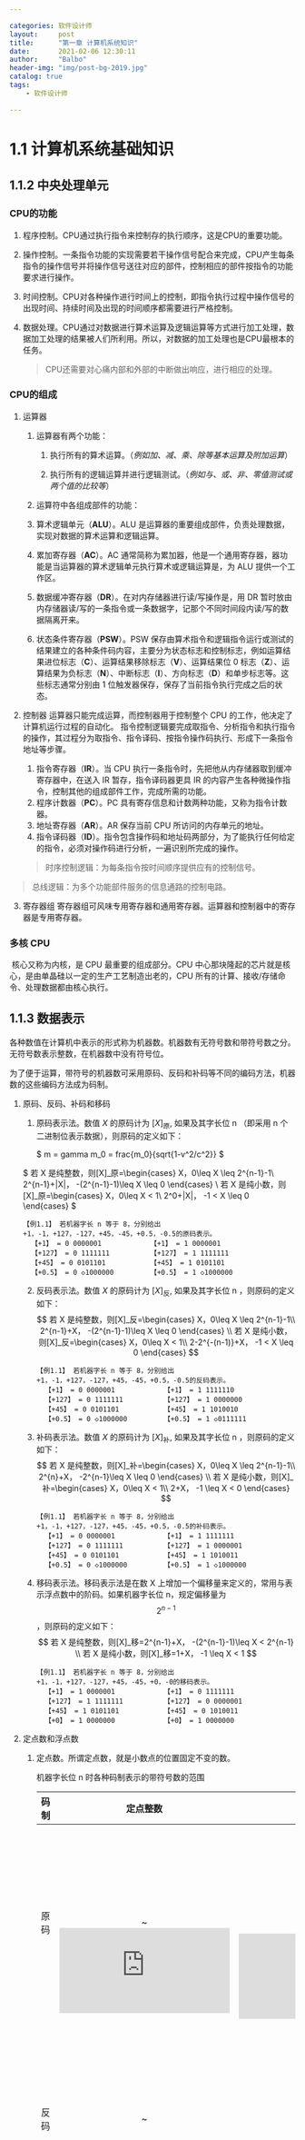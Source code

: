 ```yaml
---

categories: 软件设计师
layout:     post
title:      "第一章 计算机系统知识"
date:       2021-02-06 12:30:11
author:     "Balbo"
header-img: "img/post-bg-2019.jpg"
catalog: true
tags:
    - 软件设计师

---
```


# 1.1 计算机系统基础知识

## 1.1.2 中央处理单元

### CPU的功能

   1. 程序控制。CPU通过执行指令来控制存的执行顺序，这是CPU的重要功能。

   2. 操作控制。一条指令功能的实现需要若干操作信号配合来完成，CPU产生每条指令的操作信号并将操作信号送往对应的部件，控制相应的部件按指令的功能要求进行操作。

   3. 时间控制。CPU对各种操作进行时间上的控制，即指令执行过程中操作信号的出现时间、持续时间及出现的时间顺序都需要进行严格控制。

   4. 数据处理。CPU通过对数据进行算术运算及逻辑运算等方式进行加工处理，数据加工处理的结果被人们所利用。所以，对数据的加工处理也是CPU最根本的任务。

      > CPU还需要对心痛内部和外部的中断做出响应，进行相应的处理。

### CPU的组成

   1. 运算器
      1. 运算器有两个功能：

          1. 执行所有的算术运算。（*例如加、减、乘、除等基本运算及附加运算*）

          2. 执行所有的逻辑运算并进行逻辑测试。（*例如与、或、非、零值测试或两个值的比较等*）

      2. 运算符中各组成部件的功能：

      3. 算术逻辑单元（**ALU**）。ALU 是运算器的重要组成部件，负责处理数据，实现对数据的算术运算和逻辑运算。

      4. 累加寄存器（**AC**）。AC 通常简称为累加器，他是一个通用寄存器，器功能是当运算器的算术逻辑单元执行算术或逻辑运算是，为 ALU 提供一个工作区。

      5. 数据缓冲寄存器（**DR**）。在对内存储器进行读/写操作是，用 DR 暂时放由内存储器读/写的一条指令或一条数据字，记那个不同时间段内读/写的数据隔离开来。

      6. 状态条件寄存器（**PSW**）。PSW 保存由算术指令和逻辑指令运行或测试的结果建立的各种条件码内容，主要分为状态标志和控制标志，例如运算结果进位标志（**C**）、运算结果移除标志（**V**）、运算结果位 0 标志（**Z**）、运算结果为负标志（**N**）、中断标志（**I**）、方向标志（**D**）和单步标志等。这些标志通常分别由 1 位触发器保存，保存了当前指令执行完成之后的状态。

   2. 控制器
      运算器只能完成运算，而控制器用于控制整个 CPU 的工作，他决定了计算机运行过程的自动化。
      指令控制逻辑要完成取指令、分析指令和执行指令的操作，其过程分为取指令、指令译码、按指令操作码执行、形成下一条指令地址等步骤。

      1. 指令寄存器（**IR**）。当 CPU 执行一条指令时，先把他从内存储器取到缓冲寄存器中，在送入 IR 暂存，指令译码器更具 IR 的内容产生各种微操作指令，控制其他的组成部件工作，完成所需的功能。
      2. 程序计数器（**PC**）。PC  具有寄存信息和计数两种功能，又称为指令计数器。
      3. 地址寄存器（**AR**）。AR 保存当前 CPU 所访问的内存单元的地址。
      4. 指令译码器（**ID**）。指令包含操作码和地址码两部分，为了能执行任何给定的指令，必须对操作码进行分析，一遍识别所完成的操作。
      > 时序控制逻辑：为每条指令按时间顺序提供应有的控制信号。
      >
> 总线逻辑：为多个功能部件服务的信息通路的控制电路。

   3. 寄存器组
      寄存器组可风味专用寄存器和通用寄存器。运算器和控制器中的寄存器是专用寄存器。

### 多核 CPU

   ​	核心又称为内核，是 CPU 最重要的组成部分。CPU 中心那块隆起的芯片就是核心，是由单晶硅以一定的生产工艺制造出老的，CPU 所有的计算、接收/存储命令、处理数据都由核心执行。

## 1.1.3 数据表示

​	各种数值在计算机中表示的形式称为机器数。机器数有无符号数和带符号数之分。无符号数表示整数，在机器数中没有符号位。

为了便于运算，带符号的机器数可采用原码、反码和补码等不同的编码方法，机器数的这些编码方法成为码制。

1. 原码、反码、补码和移码

   1. 原码表示法。数值 *X* 的原码计为 [*X*]<sub>原</sub>,  如果及其字长位 n （即采用 n 个二进制位表示数据），则原码的定义如下：
      
      $ m = gamma m_0 = frac{m_0}{sqrt{1-v^2/c^2}} $
      
      
   $
      若 X 是纯整数，则[X]_原=\begin{cases} X，0\leq X \leq 2^{n-1}-1\\ 2^{n-1}+|X|， -(2^{n-1}-1)\leq X \leq 0 \end{cases}  \\
      若 X 是纯小数，则[X]_原=\begin{cases} X，0\leq X < 1\\ 2^0+|X|， -1 < X \leq 0 \end{cases}
   $
   
      
   
      

      ```word
      【例1.1】 若机器字长 n 等于 8，分别给出+1，-1，+127，-127，+45，-45，+0.5，-0.5的原码表示。
      	【+1】 = 0 0000001            【+1】 = 1 0000001 
      	【+127】 = 0 1111111          【+127】 = 1 1111111 
      	【+45】 = 0 0101101           【+45】 = 1 0101101 
      	【+0.5】 = 0 ◇1000000         【+0.5】 = 1 ◇1000000 
      ```
   
   2. 反码表示法。数值 *X* 的原码计为 [*X*]<sub>反</sub>,  如果及其字长位 n ，则原码的定义如下：
      $$
      若 X 是纯整数，则[X]_反=\begin{cases} X，0\leq X \leq 2^{n-1}-1\\ 2^{n-1}+X， -(2^{n-1}-1)\leq X \leq 0 \end{cases}  \\
      若 X 是纯小数，则[X]_反=\begin{cases} X，0\leq X < 1\\ 2-2^{-(n-1)}+X， -1 < X \leq 0 \end{cases}
      $$

      ```word
      【例1.1】 若机器字长 n 等于 8，分别给出+1，-1，+127，-127，+45，-45，+0.5，-0.5的反码表示。
      	【+1】 = 0 0000001            【+1】 = 1 1111110 
      	【+127】 = 0 1111111          【+127】 = 1 0000000 
      	【+45】 = 0 0101101           【+45】 = 1 1010010 
      	【+0.5】 = 0 ◇1000000         【+0.5】 = 1 ◇0111111 
      ```

   3. 补码表示法。数值 *X* 的原码计为 [*X*]<sub>补</sub>,  如果及其字长位 n ，则原码的定义如下：
      $$
      若 X 是纯整数，则[X]_补=\begin{cases} X，0\leq X \leq 2^{n-1}-1\\ 2^{n}+X， -2^{n-1}\leq X \leq 0 \end{cases}  \\
      若 X 是纯小数，则[X]_补=\begin{cases} X，0\leq X < 1\\ 2+X， -1 \leq X < 0 \end{cases}
      $$

      ```word
      【例1.1】 若机器字长 n 等于 8，分别给出+1，-1，+127，-127，+45，-45，+0.5，-0.5的补码表示。
      	【+1】 = 0 0000001            【+1】 = 1 1111111 
      	【+127】 = 0 1111111          【+127】 = 1 0000001 
      	【+45】 = 0 0101101           【+45】 = 1 1010011 
      	【+0.5】 = 0 ◇1000000         【+0.5】 = 1 ◇1000000 
      ```

   4. 移码表示法。移码表示法是在数 X 上增加一个偏移量来定义的，常用与表示浮点数中的阶码。如果机器字长位 n，规定偏移量为
      $$
      2^{n-1}
      $$
      ，则原码的定义如下：
      $$
      若 X 是纯整数，则[X]_移=2^{n-1}+X， -(2^{n-1}-1)\leq X < 2^{n-1}   \\
      若 X 是纯小数，则[X]_移=1+X， -1 \leq X < 1
      $$

      ```word
      【例1.1】 若机器字长 n 等于 8，分别给出+1，-1，+127，-127，+45，-45，+0，-0的移码表示。
      	【+1】 = 1 0000001            【+1】 = 0 1111111 
      	【+127】 = 1 1111111          【+127】 = 0 0000001 
      	【+45】 = 1 0101101           【+45】 = 0 1010011 
      	【+0】 = 1 0000000            【+0】 = 1 0000000 
      ```

2. 定点数和浮点数

   1. 定点数。所谓定点数，就是小数点的位置固定不变的数。

      机器字长位 n 时各种码制表示的带符号数的范围

      | 码制 |                           定点整数                           |                           定点小数                           |
      | :--: | :----------------------------------------------------------: | :----------------------------------------------------------: |
      | 原码 | ![img](https://latex.codecogs.com/gif.latex?-%282%5E%7Bn-1%7D-1%29)~![img](https://latex.codecogs.com/gif.latex?&plus;%282%5E%7Bn-1%7D-1%29) | -![img](https://latex.codecogs.com/gif.latex?%281-2%5E%7B-%28n-1%29%7D%29)~+![img](https://latex.codecogs.com/gif.latex?%281-2%5E%7B-%28n-1%29%7D%29) |
      | 反码 | ![img](https://latex.codecogs.com/gif.latex?-%282%5E%7Bn-1%7D-1%29)~![img](https://latex.codecogs.com/gif.latex?&plus;%282%5E%7Bn-1%7D-1%29) | -![img](https://latex.codecogs.com/gif.latex?%281-2%5E%7B-%28n-1%29%7D%29)~+![img](https://latex.codecogs.com/gif.latex?%281-2%5E%7B-%28n-1%29%7D%29) |
      | 补码 | ![img](https://latex.codecogs.com/gif.latex?-2%5E%7Bn-1%7D)~![img](https://latex.codecogs.com/gif.latex?&plus;%282%5E%7Bn-1%7D-1%29) | -1~![img](https://latex.codecogs.com/gif.latex?&plus;%281-2%5E%7B-%28n-1%29%7D%29) |
      | 移码 | ![img](https://latex.codecogs.com/gif.latex?-2%5E%7Bn-1%7D)~![img](https://latex.codecogs.com/gif.latex?&plus;%282%5E%7Bn-1%7D-1%29) | -1~![img](https://latex.codecogs.com/gif.latex?&plus;%281-2%5E%7B-%28n-1%29%7D%29) |

      

   2. 浮点数

      1.  浮点数的表示：N=M*Re，M为尾数，R为基数，e为阶码

         1. 尾数用补码表示，阶码用移码表示
         2. 尾数的位数决定数的有效精度，位数越多精度越高
         3.  阶码的位数决定数的表示范围，位数越多范围越大

      2. 浮点数的运算

         1.  对阶，将阶码小的扩大，使两个数的阶码相同
         2.  求尾数和(差)
         3. 结果规格化并判断溢出
         
## 1.1.4 校验码

1. 奇偶校验码

   ​	奇偶校验（Parity Codes）是一种简单有效的校验方法。这种方法通过在编码中增加一位校验位来使编码中 1 的个数位奇数（奇校验）或者为偶数（偶校验），从而使码距变为 2。

   ​	常用的奇偶校验码有 3 种：水平奇偶校验码、垂直奇偶校验码和水平垂直校验码。

2. 海明码

   ​	海明码（Hamming Code）的构成方法是在数据位之间的特定位置上插入 k 个校验码，通过扩大码距老实现检错和纠错。

   ​	设数据位是 n 位，校验位是 k 位，则 n 和 k 必须满足以下关系：
   $$
   2^k-1 \geq n+k
   $$
   ​	海明码的编码规则如下。

   ​	设 k 个校验位位![img](https://latex.codecogs.com/gif.latex?P_%7Bk%7D)，![img](https://latex.codecogs.com/gif.latex?P_%7Bk-1%7D)，···，![img](https://latex.codecogs.com/gif.latex?P_%7B1%7D)， n 个数据位为 ![img](https://latex.codecogs.com/gif.latex?D_%7Bn-1%7D)，![img](https://latex.codecogs.com/gif.latex?D_%7Bn-2%7D)，···，![img](https://latex.codecogs.com/gif.latex?D_%7B0%7D)，对应的海明码为![img](https://latex.codecogs.com/gif.latex?H_%7Bn&plus;k%7D)，![img](https://latex.codecogs.com/gif.latex?H_%7Bn&plus;k-1%7D)，···，![img](https://latex.codecogs.com/gif.latex?H_%7B1%7D)，那么：

   1. ![img](https://latex.codecogs.com/gif.latex?P_i)在海明码的第 ![img](https://latex.codecogs.com/gif.latex?2%5E%7Bi-1%7D) 位置，即![img](https://latex.codecogs.com/gif.latex?H_j)=![img](https://latex.codecogs.com/gif.latex?P_i)，且j=![img](https://latex.codecogs.com/gif.latex?2%5E%7Bi-1%7D)，数据位则依序从低到高占据海明码中剩下的位置。

   2. 海明码中的任何意为都是由若干个校验位来校验的。其对应关系如下：被校验的海明位的下标等于所有参与校验该位的校验位的下标之和，而校验位由自身校验。

   ```
   【例1.6】 设数据为 01101001，试采用 4 个校验位求其偶校验方式的海明码。
   解：D_7D_6D_5D_4D_3D_2D_1D_0=01101001，根据公式
      P_1 = D_0 + D_1 + D_3 + D_4 + D_6 = 1 + 0 + 1 + 0 + 1 = 1
      P_2 = D_0 + D_2 + D_3 + D_5 + D_6 = 1 + 0 + 1 + 1 + 1 = 0
      P_3 = D_1 + D_2 + D_3 + D_7 = 0 + 0 + 1 + 1 = 1
      P_4 = D_4 + D_5 + D_6 + D_7 = 0 + 1 + 1 + 0 = 0
      求得的海明码位：
      H_12 H_11 H_10 H_9 H_8 H_7 H_6 H_5 H_4 H_3 H_2 H_1
      D_7  D_6  D_5  D_4 P_4 D_3 D_2 D_1 P_3 D_0 P_2 P_1
       0    1    1    0   0   1   0   0   1   1   0   1
   ```

   

3. 循环冗余校验码

   ​	循环冗余效验码（Cyclic Redundancy，CRC）利用生成多项式为 k 个数据位产生 r 个校验位来进行编码，其编码长度为 k+r。

# 1.2 计算机体系结构

## 1.2.1 计算机体系结构的发展

### 计算机体系结构分类

1. 从宏观上按处理机的数量进行分类，分为单处理系统、并行处理与多处理系统和分布式处理系统。

2. 从微观上按并行程度分类，有 <font color="red">Flynn 分类法</font>、冯泽云分类法、Handler分类法和Kuck分类法。

### 指令系统

1. CISC和RISC

   ​	CISC和RISC是指令集发展的两种途径

   1. CISC（<font color="red">Complex</font> Instruction Set Computer，复杂集计算机）的基本思想是进一步增强原有指令的功能，用更为复杂的新指令取代原先有软件子程序完成的功能，实现软件功能的硬化，导致及其的指令系统越来越庞大、复杂。

      + 弊端：

      + 指令集过分庞杂
      + 微程序技术是 CISC 的重要支柱，每条复杂指令都要通过执行一段解释性为程序才能完成，这就需要多个 CPU 周期，从而降低了机器的处理速度
      + 由于指令系统过分庞大，使高级语音编译程序选择目标指令的范围很大，并使编译程序本身冗长、复杂，从而难以优化编译使之生成真正高效的目标代码
      + CISC 强调完善的终端控制，势必导致动作繁多、设计复杂、研制周期长
      + CISC 给芯片设计带来很多困难，使芯片种类增多，出错几率增大，成本提高而成品率降低

   2. RISC（<font color="red">Reduced</font> Instruction Set Computer,精简指令集计算机）的基本思想是通过减少指令总数和简化指令功能降低硬件设计的复杂度，使指令能单周期执行，并通过优化编译提高指令的执行速度，采用硬布线控制逻辑优化编译程序。

      + 关键技术：
      + 重叠寄存器窗口技术。
      + 优化编译技术。
      + 超流水及超标量技术。
      + 硬布线逻辑与微程序相结合在微程序技术中。

   

### 指令的流水处理

1. 指令控制方式。指令控制方式有顺序方式、重叠方式和流水方式 3 种。

2. 流水线的种类。
   1. 从流水的级别上，可分为部件级、处理机级以及系统级的流水
   2. 从流水的功能上，可分为单功能流水线和多功能流水线
   3. 从流水的连接上，可分为静态流水线和动态流水线
   4. 从流水是否有反馈回路，可分为线性流水线和非线性流水线
   5. 从流水的流动顺序上，可分为同步流水线和异步流水线
   6. 从流水线的数据表示上，可分为标量流水线和向量流水线

3. 吞吐率和流水建立时间

   ​	吞吐率是指党委时间内流水线处理机流出的结果数。对指令而言，就是单位时间内执行的指令数。如果流水线的子过程所用时间不一样，则吞吐率 p 应为最长子过程的倒数，即：
   $$
   p=1/max｛\Delta t_1,\Delta t_2,...,\Delta t_m｝
   $$
   ​	流水线开始工作，需经过一定时间才能达到最大吞吐率，这就是建立时间。若 m 个子过程所用时间一样，均为![img](https://latex.codecogs.com/gif.latex?%5CDelta%20t_0)，则建立时间
   $$
   T=m\Delta t_0
   $$
   

## 1.2.2 存储系统

1. 存储器的分类
   1. 按存储器所处的位置可分为内存和外存
   2. 按构成存储器的材料可分为磁存储器、半导体存储器和光存储器
   3. 按存储器的工作方式可分为读/写存储器和只读存储器
   4. 按访问方式可分为按地址访问的存储器和按内容访问的存储器
   5. 按寻址方式可分为随机存储器、顺序存储器和直接存储器

2. 相联存储器

   ​	相联存储器是一种按内容访问的存储器。其工作原理就是把数据或数据的某一部分作为关键字，按顺序写入信息，读出时并行地将改关键字与存储器中的每一单元进行比较，找出存储器中所有与关键字相同的数据字，特别适合与信息的检索和更新。

3. Cache（高速缓存）

   ​	Cache 用来存放当前最活跃的程序和数据，其特点是：<font color="red">位于 CPU 与主存之间</font>；容量一般在几千字节到几兆字节之间；速度一般比主存快5~10倍；有快速半导体存储器构成；其内容是主存局部域的副本；对程序员来说是透明的。

   1. Cache 中的地址映像方法

      1. 直接映像

         直接映像是指主存的块与 Cache 块的对应关系是固定的，因此，只要主存地址中的主存区号与 Cache 中记录的主存区号相同，则表明访问 Cache 命中。一旦命中，有主存地址中的区内块号立即可得到要访问的 Cache 存储器中的块，而块内地址就是主存地址中给出的地位地址。

         优点：地址变换很简单 

         缺点：灵活性差

      2. 全相联映像

         全相联映像允许主存的任一块可以调入 Cache 存储器的任何一个块的空间中

         在地址变换时，利用主存地址高位表示的主存块号与 Cache 中相联存储器所有单元中记录的主存块号进行比较，若相同即为命中。这时相联存储器单元的编号就对应要访问 Cache 的块号，从而在相应的 Cache 块中更具块内地址访问到相应的存储单元。

         优点：主存的块调入 Cache 的位置不受限制，十分灵活

         缺点：无法从主存块号中直接获取 Cache 的块号，变换比较复杂，速度比较慢

      3. 组相联映像

         这种方法是前两种的折中方法。组相联映像就是规定组采用直接映像方式而块采用全相联映像方式。

         通过直接映像方式来决定组号，在一组内再用全相联映像的方式来决定 Cache 中的块号。有主存地址高位决定的主存区号与 Cache 中区号比较可决定是否命中。主存后面的地址即为组号。

   2. 替换算法

      ​	替换算法的目标就是使 Cacha 获得尽可能高的命中率。

      1. 随机替换算法。用随机数发生器产生一个要替换的块号，将该块替换出去
      2. 先进先出算法。将最先进入 Cacha 的消息块替换出去
      3. 近期最少使用算法。将近期最少使用的 Cacha 中的信息快替换出去
      4. 优先替换算法。必须先执行一次程序，统计 Cacha 的替换情况。有了这样的先验信息，在第二次执行该程序时便可以使用最有效的方式来替换。

   3. Cacha 的性能分析

      Cacha 的性能是计算机体统性能的重要方面。命中率是 Cacha 的一个重要指标，但不是最主要的指标。Cacha 设计的目标是在成本允许的条件下达到较高的命中率，使存储系统具有最端的平均访问时间。设![img](https://latex.codecogs.com/gif.latex?H_c)为 Cacha 的命中率，![img](https://latex.codecogs.com/gif.latex?t_c)为 Cacha 的存取时间，![img](https://latex.codecogs.com/gif.latex?t_m)为主存的访问时间，则 Cacha 存储器的等效加权平均访问时间![img](https://latex.codecogs.com/gif.latex?t_a)为：

   $$
   t_a=H_ct_c+(1-H_c)t_m=t_c+(1-H_c)(t_m-t_c)
   $$
   ​	 这里假设 Cacha 访问和主存访问是同时启动的，其中，![img](https://latex.codecogs.com/gif.latex?t_c)为 Cacha 命中时的访问时间，![img](https://latex.codecogs.com/gif.latex?%28t_m-t_c%29)为失效访问时间。如果在 Cacha 不命中时才启动主存，则
   $$
   t_a=t_c+(1-H_c)t_m
   $$
   ​	在指令流水线中，Cacha 访问作为流水线中的一个操作阶段，Cacha 失效将影响指令的流水。因此，降低 Cacha 的失效率是提高 Cacha 性能的一项重要措施。党 Cacha 容量比较小时，容量因素在 Cacha 失效中占有比较大的比例。降低 Cacha 失效率的方法主要有选择恰当的块容量、提高 Cacha 的容量和提高 Cacha 的相联度等。

   4. 多级 Cacha

   ​	在多级 Cacha 的计算机中，Cacha 分为一级（L1 Cacha）、二级（L2 Cacha）、三级（L3 Cacha）等，CPU 访存时首先查找 L1 Cacha，如果不命中，则访问 L2 Cacha，指导所有级别的 Cacha 都不命中，才访问主存。


